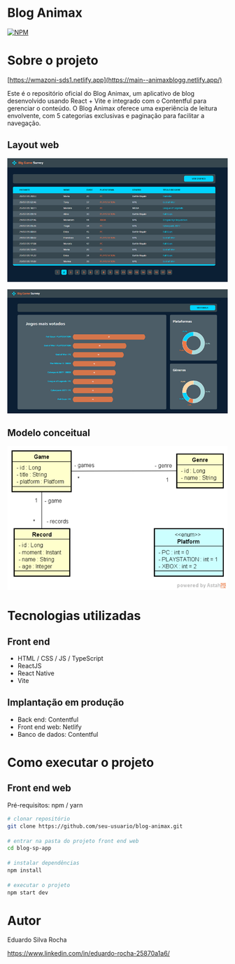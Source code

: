 
# Blog Animax
[![NPM](https://img.shields.io/npm/l/react)](https://github.com/devsuperior/sds1-wmazoni/blob/master/LICENSE) 

# Sobre o projeto

[https://wmazoni-sds1.netlify.app](https://main--animaxblogg.netlify.app/)

Este é o repositório oficial do Blog Animax, um aplicativo de blog desenvolvido usando React + Vite e integrado com o Contentful para gerenciar o conteúdo. O Blog Animax oferece uma experiência de leitura envolvente, com 5 categorias exclusivas e paginação para facilitar a navegação.

## Layout web
![Web 1](https://github.com/acenelio/assets/raw/main/sds1/web1.png)

![Web 2](https://github.com/acenelio/assets/raw/main/sds1/web2.png)

## Modelo conceitual
![Modelo Conceitual](https://github.com/acenelio/assets/raw/main/sds1/modelo-conceitual.png)

# Tecnologias utilizadas

## Front end
- HTML / CSS / JS / TypeScript
- ReactJS
- React Native
- Vite
## Implantação em produção
- Back end: Contentful
- Front end web: Netlify
- Banco de dados: Contentful

# Como executar o projeto

## Front end web
Pré-requisitos: npm / yarn

```bash
# clonar repositório
git clone https://github.com/seu-usuario/blog-animax.git

# entrar na pasta do projeto front end web
cd blog-sp-app

# instalar dependências
npm install

# executar o projeto
npm start dev
```

# Autor

Eduardo Silva Rocha 

https://www.linkedin.com/in/eduardo-rocha-25870a1a6/
